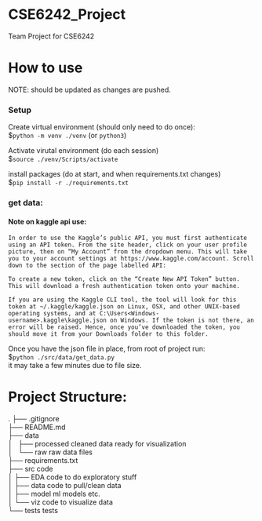 # CSE6242_Project
Team Project for CSE6242

# How to use
NOTE: should be updated as changes are pushed.

### Setup
Create virtual environment (should only need to do once):  
$`python -m venv ./venv`  (or `python3`)  

Activate virutal environment (do each session)  
$`source ./venv/Scripts/activate`  

install packages (do at start, and when requirements.txt changes)  
$`pip install -r ./requirements.txt`  

### get data:
#### Note on kaggle api use:
```
In order to use the Kaggle’s public API, you must first authenticate using an API token. From the site header, click on your user profile picture, then on “My Account” from the dropdown menu. This will take you to your account settings at https://www.kaggle.com/account. Scroll down to the section of the page labelled API:

To create a new token, click on the “Create New API Token” button. This will download a fresh authentication token onto your machine.

If you are using the Kaggle CLI tool, the tool will look for this token at ~/.kaggle/kaggle.json on Linux, OSX, and other UNIX-based operating systems, and at C:\Users<Windows-username>.kaggle\kaggle.json on Windows. If the token is not there, an error will be raised. Hence, once you’ve downloaded the token, you should move it from your Downloads folder to this folder.
```
Once you have the json file in place, from root of project run:  
$`python ./src/data/get_data.py`  
it may take a few minutes due to file size.  



# Project Structure:
.
├── .gitignore  
├── README.md  
├── data  
│   ├── processed       cleaned data ready for visualization  
│   └── raw             raw data files  
├── requirements.txt      
├── src                 code  
│    ├── EDA            code to do exploratory stuff  
│    ├── data           code to pull/clean data  
│    ├── model          ml models etc.  
│    └── viz            code to visualize data  
└── tests               tests      
